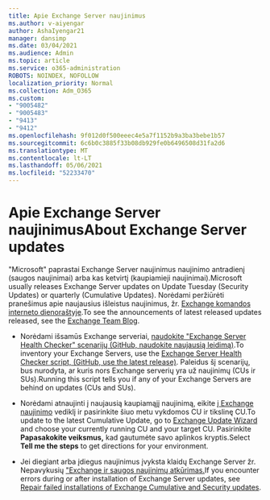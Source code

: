 ```yaml
---
title: Apie Exchange Server naujinimus
ms.author: v-aiyengar
author: AshaIyengar21
manager: dansimp
ms.date: 03/04/2021
ms.audience: Admin
ms.topic: article
ms.service: o365-administration
ROBOTS: NOINDEX, NOFOLLOW
localization_priority: Normal
ms.collection: Adm_O365
ms.custom:
- "9005482"
- "9005483"
- "9413"
- "9412"
ms.openlocfilehash: 9f012d0f500eeec4e5a7f1152b9a3ba3bebe1b57
ms.sourcegitcommit: 6c6b0c3885f33b08db929fe0b6496508d31fa2d6
ms.translationtype: MT
ms.contentlocale: lt-LT
ms.lasthandoff: 05/06/2021
ms.locfileid: "52233470"
---
```

# <a name="about-exchange-server-updates"></a><span data-ttu-id="c5bd0-102">Apie Exchange Server naujinimus</span><span class="sxs-lookup"><span data-stu-id="c5bd0-102">About Exchange Server updates</span></span>

<span data-ttu-id="c5bd0-103">"Microsoft" paprastai Exchange Server naujinimus naujinimo antradienį (saugos naujinimai) arba kas ketvirtį (kaupiamieji naujinimai).</span><span class="sxs-lookup"><span data-stu-id="c5bd0-103">Microsoft usually releases Exchange Server updates on Update Tuesday (Security Updates) or quarterly (Cumulative Updates).</span></span> <span data-ttu-id="c5bd0-104">Norėdami peržiūrėti pranešimus apie naujausius išleistus naujinimus, žr. [Exchange komandos interneto dienoraštyje](https://aka.ms/ehlo).</span><span class="sxs-lookup"><span data-stu-id="c5bd0-104">To see the announcements of latest released updates released, see the [Exchange Team Blog](https://aka.ms/ehlo).</span></span>

- <span data-ttu-id="c5bd0-105">Norėdami išsamūs Exchange serveriai, [naudokite "Exchange Server Health Checker" scenarijų (GitHub, naudokite naujausią leidimą)](https://aka.ms/ExchangeHealthChecker).</span><span class="sxs-lookup"><span data-stu-id="c5bd0-105">To inventory your Exchange Servers, use the [Exchange Server Health Checker script, (GitHub, use the latest release)](https://aka.ms/ExchangeHealthChecker).</span></span> <span data-ttu-id="c5bd0-106">Paleidus šį scenarijų, bus nurodyta, ar kuris nors Exchange serverių yra už naujinimų (CUs ir SUs).</span><span class="sxs-lookup"><span data-stu-id="c5bd0-106">Running this script tells you if any of your Exchange Servers are behind on updates (CUs and SUs).</span></span>

- <span data-ttu-id="c5bd0-107">Norėdami atnaujinti į naujausią kaupiamąjį naujinimą, eikite [į Exchange naujinimo](https://aka.ms/ExchangeUpdateWizard) vediklį ir pasirinkite šiuo metu vykdomos CU ir tikslinę CU.</span><span class="sxs-lookup"><span data-stu-id="c5bd0-107">To update to the latest Cumulative Update, go to [Exchange Update Wizard](https://aka.ms/ExchangeUpdateWizard) and choose your currently running CU and your target CU.</span></span> <span data-ttu-id="c5bd0-108">Pasirinkite **Papasakokite veiksmus,** kad gautumėte savo aplinkos kryptis.</span><span class="sxs-lookup"><span data-stu-id="c5bd0-108">Select **Tell me the steps** to get directions for your environment.</span></span>

- <span data-ttu-id="c5bd0-109">Jei diegiant arba įdiegus naujinimus įvyksta klaidų Exchange Server žr. Nepavykusių ["Exchange ir saugos naujinimų atkūrimas.](https://docs.microsoft.com/exchange/troubleshoot/client-connectivity/exchange-security-update-issues)</span><span class="sxs-lookup"><span data-stu-id="c5bd0-109">If you encounter errors during or after installation of Exchange Server updates, see [Repair failed installations of Exchange Cumulative and Security updates](https://docs.microsoft.com/exchange/troubleshoot/client-connectivity/exchange-security-update-issues).</span></span>
